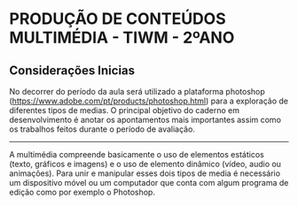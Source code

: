 # PRODUÇÃO DE CONTEÚDOS MULTIMÉDIA - TIWM - 2ºANO
## Considerações Inicias
No decorrer do período da aula será utilizado a plataforma photoshop (https://www.adobe.com/pt/products/photoshop.html) para a exploração de diferentes tipos de medias. O principal objetivo do caderno em desenvolvimento é anotar os apontamentos mais importantes assim como os trabalhos feitos durante o período de avaliação.

----------------------------------------------------------------------------------------------------------------------------------------------------------------
A multimédia compreende basicamente o uso de elementos estáticos (texto, gráficos e imagens) e o uso de elemento dinâmico (vídeo, audio ou animações). Para unir e manipular esses dois tipos de media é necessário um dispositivo móvel ou um computador que conta com algum programa de edição como por exemplo o Photoshop.

